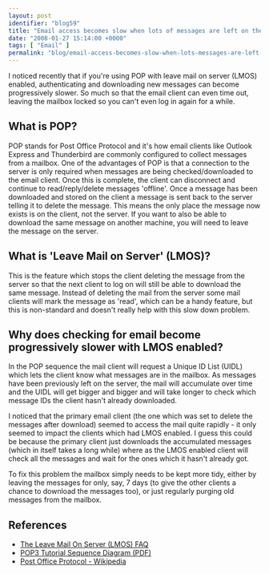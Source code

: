 ```yaml
---
layout: post
identifier: "blog59"
title: "Email access becomes slow when lots of messages are left on the server"
date: "2008-01-27 15:14:00 +0000"
tags: [ "Email" ]
permalink: "blog/email-access-becomes-slow-when-lots-messages-are-left-server"
---
```

I noticed recently that if you're using POP with leave mail on server (LMOS) enabled, authenticating and downloading new messages can become progressively slower. So much so that the email client can even time out, leaving the mailbox locked so you can't even log in again for a while.

## What is POP?

POP stands for Post Office Protocol and it's how email clients like Outlook Express and Thunderbird are commonly configured to collect messages from a mailbox. One of the advantages of POP is that a connection to the server is only required when messages are being checked/downloaded to the email client. Once this is complete, the client can disconnect and continue to read/reply/delete messages 'offline'. Once a message has been downloaded and stored on the client a message is sent back to the server telling it to delete the message. This means the only place the message now exists is on the client, not the server. If you want to also be able to download the same message on another machine, you will need to leave the message on the server.

## What is 'Leave Mail on Server' (LMOS)?

This is the feature which stops the client deleting the message from the server so that the next client to log on will still be able to download the same message. Instead of deleting the mail from the server some mail clients will mark the message as 'read', which can be a handy feature, but this is non-standard and doesn't really help with this slow down problem.

## Why does checking for email become progressively slower with LMOS enabled?

In the POP sequence the mail client will request a Unique ID List (UIDL) which lets the client know what messages are in the mailbox. As messages have been previously left on the server, the mail will accumulate over time and the UIDL will get bigger and bigger and will take longer to check which message IDs the client hasn't already downloaded.

I noticed that the primary email client (the one which was set to delete the messages after download) seemed to access the mail quite rapidly - it only seemed to impact the clients which had LMOS enabled. I guess this could be because the primary client just downloads the accumulated messages (which in itself takes a long while) where as the LMOS enabled client will check all the messages and wait for the ones which it hasn't already got.

To fix this problem the mailbox simply needs to be kept more tidy, either by leaving the messages for only, say, 7 days (to give the other clients a chance to download the messages too), or just regularly purging old messages from the mailbox.

## References

* [The Leave Mail On Server (LMOS) FAQ](http://www.labridge.com/site/pages/configure/my/lmos.html)
* [POP3 Tutorial Sequence Diagram (PDF)](http://www.eventhelix.com/RealtimeMantra/Networking/POP3.pdf)
* [Post Office Protocol - Wikipedia](http://en.wikipedia.org/wiki/Post_Office_Protocol)